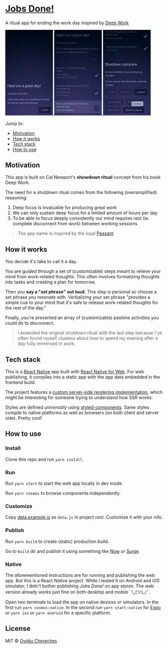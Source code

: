 # [Jobs Done!](https://jobs-done.now.sh/)

A ritual app for ending the work day inspired by [Deep Work](https://www.goodreads.com/book/show/25744928-deep-work)

<a href="https://jobs-done.now.sh/">
  <img width="30%" alt="Screenshot" src="screen1.png">
</a>
<a href="https://jobs-done.now.sh/">
  <img width="30%" alt="Screenshot" src="screen2.png">
</a>
<a href="https://jobs-done.now.sh/">
  <img width="30%" alt="Screenshot" src="screen3.png">
</a>

Jump to:

- [Motivation](#motivation)
- [How it works](#how-it-works)
- [Tech stack](#tech-stack)
- [How to use](#how-to-use)

## Motivation

This app is built on Cal Newport's **showdown ritual** concept from his book Deep Work.

The need for a shutdown ritual comes from the following (oversimplified) reasoning:

1.  Deep focus is invaluable for producing great work
2.  We can only sustain deep focus for a limited amount of hours per day
3.  To be able to focus deeply consistently our mind requires rest (ie. complete disconnect from work) between working sessions

> The app name is inspired by the loyal [Peasant](https://www.youtube.com/watch?v=5r06heQ5HsI)

## How it works

You decide it's take to call it a day.

You are guided through a set of (customizable) steps meant to relieve your mind from work-related thoughts. This often involves formalizing thoughts into tasks and creating a plan for tomorrow.

Then you **say a "set phrase" out loud.** This step is personal so choose a set phrase you resonate with. Verbalizing your set phrase "provides a simple cue to your mind that it's safe to release work-related thoughts for the rest of the day."

Finally, you're presented an array of (customizable) pastime activities you could do to disconnect.

> I extended the original shutdown ritual with the last step because I've often found myself clueless about how to spend my evening after a day fully immersed in work.

## Tech stack

This is a [React Native](https://facebook.github.io/react-native/) app built with [React Native for Web](https://github.com/necolas/react-native-web/). For web publishing, it compiles into a static app with the app data embedded in the frontend build.

The project features a [custom server-side rendering implementation](https://github.com/skidding/jobs-done/blob/d3d85ce6c5b156249702d90190397bd67fdc31ed/tools/shared/renderIndex.js#L13-L39), which might be interesting for someone trying to understand how SSR works.

Styles are defined _universally_ using [styled-components](https://www.styled-components.com/). Same styles compile to native platforms as well as browsers (on both client and server side). Pretty cool!

## How to use

### Install

Clone this repo and run `yarn install`.

### Run

Run `yarn start` to start the _web_ app locally in dev mode.

Run `yarn cosmos` to browse components independently.

### Customize

Copy [data.example.js](data.example.js) as `data.js` in project root. Customize it with your info.

### Publish

Run `yarn build` to create (static) production build.

Go to `build` dir and publish it using something like [Now](https://zeit.co/now) or [Surge](https://surge.sh/).

### Native

The aforementioned instructions are for running and publishing the web app. But this is a React _Native_ project. While I tested it on Android and iOS simulator, I didn't bother publishing _Jobs Done!_ on app stores. The web version already works just fine on both desktop and mobile ¯\\\_(ツ)\_/¯.

Open two terminals to load the app on native devices or simulators. In the first run `yarn cosmos:native`. In the second run `yarn start:native` for [Expo](https://expo.io/) or `yarn ios` or `yarn android` for a specific platform.

## License

MIT © [Ovidiu Cherecheș](https://ovidiu.ch)
